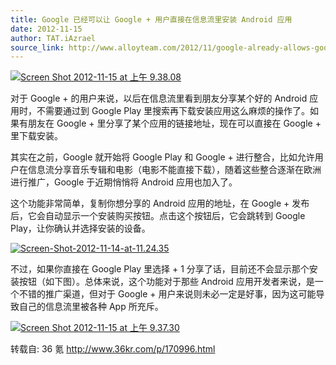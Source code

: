 ```yaml
---
title: Google 已经可以让 Google + 用户直接在信息流里安装 Android 应用
date: 2012-11-15
author: TAT.iAzrael
source_link: http://www.alloyteam.com/2012/11/google-already-allows-google-users-to-install-android-applications-directly-in-the-flow-of-information/
---
```


<!-- {% raw %} - for jekyll -->

[![](http://img01.36krcnd.com/wp-content/uploads/2012/11/Screen-Shot-2012-11-15-at-上午9.38.08.png "Screen Shot 2012-11-15 at 上午 9.38.08")](http://www.36kr.com/p/170996.html/screen-shot-2012-11-15-at-%e4%b8%8a%e5%8d%889-38-08)

对于 Google + 的用户来说，以后在信息流里看到朋友分享某个好的 Android 应用时，不需要通过到 Google Play 里搜索再下载安装应用这么麻烦的操作了。如果有朋友在 Google + 里分享了某个应用的链接地址，现在可以直接在 Google + 里下载安装。

其实在之前，Google 就开始将 Google Play 和 Google + 进行整合，比如允许用户在信息流分享音乐专辑和电影（电影不能直接下载），随着这些整合逐渐在欧洲进行推广，Google 于近期悄悄将 Android 应用也加入了。

这个功能非常简单，复制你想分享的 Android 应用的地址，在 Google + 发布后，它会自动显示一个安装购买按钮。点击这个按钮后，它会跳转到 Google Play，让你确认并选择安装的设备。

[![](http://img02.36krcnd.com/wp-content/uploads/2012/11/Screen-Shot-2012-11-14-at-11.24.351.png "Screen-Shot-2012-11-14-at-11.24.35")](http://www.36kr.com/p/170996.html/screen-shot-2012-11-14-at-11-24-35-2)

不过，如果你直接在 Google Play 里选择 + 1 分享了话，目前还不会显示那个安装按钮（如下图）。总体来说，这个功能对于那些 Android 应用开发者来说，是一个不错的推广渠道，但对于 Google + 用户来说则未必一定是好事，因为这可能导致自己的信息流里被各种 App 所充斥。

[![](http://img03.36krcnd.com/wp-content/uploads/2012/11/Screen-Shot-2012-11-15-at-上午9.37.30.png "Screen Shot 2012-11-15 at 上午 9.37.30")](http://www.36kr.com/p/170996.html/screen-shot-2012-11-15-at-%e4%b8%8a%e5%8d%889-37-30)

转载自: 36 氪 <http://www.36kr.com/p/170996.html>

<!-- {% endraw %} - for jekyll -->